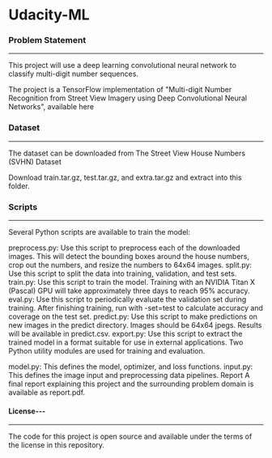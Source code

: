 # Udacity-ML

### Problem Statement
---
This project will use a deep learning convolutional neural network to classify multi-digit number sequences.

The project is a TensorFlow implementation of "Multi-digit Number Recognition from Street View Imagery using Deep Convolutional Neural Networks", available here

### Dataset
---
The dataset can be downloaded from The Street View House Numbers (SVHN) Dataset

Download train.tar.gz, test.tar.gz, and extra.tar.gz and extract into this folder.

### Scripts
---
Several Python scripts are available to train the model:

preprocess.py: Use this script to preprocess each of the downloaded images. This will detect the bounding boxes around the house numbers, crop out the numbers, and resize the numbers to 64x64 images.
split.py: Use this script to split the data into training, validation, and test sets.
train.py: Use this script to train the model. Training with an NVIDIA Titan X (Pascal) GPU will take approximately three days to reach 95% accuracy.
eval.py: Use this script to periodically evaluate the validation set during training. After finishing training, run with -set=test to calculate accuracy and coverage on the test set.
predict.py: Use this script to make predictions on new images in the predict directory. Images should be 64x64 jpegs. Results will be available in predict.csv.
export.py: Use this script to extract the trained model in a format suitable for use in external applications.
Two Python utility modules are used for training and evaluation.

model.py: This defines the model, optimizer, and loss functions.
input.py: This defines the image input and preprocessing data pipelines.
Report
A final report explaining this project and the surrounding problem domain is available as report.pdf.

#### License---
---
The code for this project is open source and available under the terms of the license in this repository.
